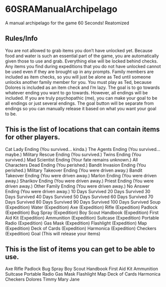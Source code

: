 # 60SRAManualArchipelago
A manual archipelago for the game 60 Seconds! Reatomized



## Rules/Info
You are not allowed to grab items you don’t have unlocked yet.
Because food and water is such an essential part of the game, you are automatically given those to use and grab. Everything else will be locked behind checks.
Any items you find during expeditions that you do not have unlocked cannot be used even if they are brought up in any prompts.
Family members are included as item checks, so you will just be alone as Ted until someone unlocks another family member for you. 
You must play as Ted, because Dolores is included as an item check and I’m lazy.
The goal is to go towards whatever ending you want to go towards. However, all endings will be included. If you are truly psychopathic (me), you can make your goal to be all endings or just several endings. The goal button will be separate from endings so you can manually release it based on what you want your goal to be.




## This is the list of locations that can contain items for other players. 

Cat Lady Ending (You survived… kinda.)
The Agents Ending (You survived… maybe.)
Military Rescue Ending (You survived.)
Twins Ending (You survived.)
Mad Scientist Ending (Your fate remains unknown.)
All Characters Dead Ending (You perished.)
Bandit Invasion Ending (You perished.)
Military Takeover Ending (You were driven away.)
Bandit Takeover Ending (You were driven away.)
Marlon Ending (You were driven away.)
Sharikov Ending (You were driven away.)
Priest Ending (You were driven away.)
Other Family Ending (You were driven away.)
No Answer Ending (You were driven away.)
10 Days Survived
20 Days Survived
30 Days Survived
40 Days Survived
50 Days Survived
60 Days Survived
70 Days Survived
80 Days Survived
90 Days Survived
100 Days Survived
Soup (Expedition)
Water (Expedition)
Axe (Expedition)
Rifle (Expedition)
Padlock (Expedition)
Bug Spray (Expedition)
Boy Scout Handbook (Expedition)
First Aid Kit (Expedition)
Ammunition (Expedition)
Suitcase (Expedition)
Portable Radio (Expedition)
Gas Mask (Expedition)
Flashlight (Expedition)
Map (Expedition)
Deck of Cards (Expedition)
Harmonica (Expedition)
Checkers (Expedition)
Goal (This will release your items)


## This is the list of items you can get to be able to use. 

Axe 
Rifle 
Padlock 
Bug Spray 
Boy Scout Handbook 
First Aid Kit 
Ammunition 
Suitcase 
Portable Radio 
Gas Mask 
Flashlight 
Map 
Deck of Cards 
Harmonica 
Checkers 
Dolores
Timmy
Mary Jane




